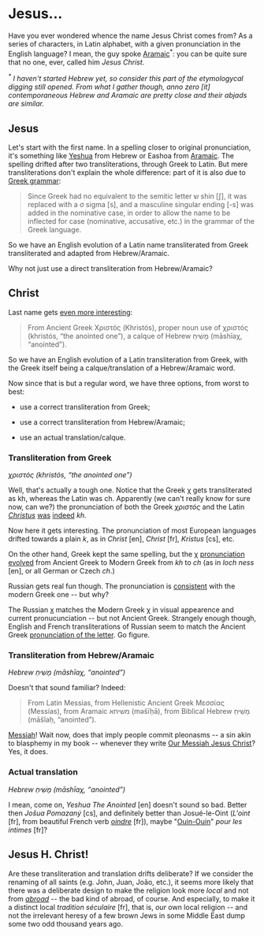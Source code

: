Jesus...
===

Have you ever wondered whence the name Jesus Christ comes from? As a series of characters, in Latin alphabet, with a given pronunciation in the English language? I mean, the guy spoke [Aramaic](https://en.wikipedia.org/wiki/Language_of_Jesus)<sup>\*</sup>: you can be quite sure that no one, ever, called him *Jesus Christ*.

_<sup>\*</sup> I haven't started Hebrew *yet*, so consider this part of the etymologycal digging still opened. From what I gather though, *anno zero* [it] contemporaneous Hebrew and Aramaic are pretty close and their *abjads* are similar._

## Jesus

Let's start with the first name. In a spelling closer to original pronunciation, it's something like [Yeshua](https://en.wikipedia.org/wiki/Yeshua#Original_name_for_Jesus) from Hebrew or Eashoa from [Aramaic](http://www.v-a.com/bible/jesus.html). The spelling drifted after two transliterations, through Greek to Latin. But mere transliterations don't explain the whole difference: part of it is also due to [Greek grammar](https://en.wikipedia.org/wiki/Jesus_(name)):

> Since Greek had no equivalent to the semitic letter ש‎ shin [ʃ], it was replaced with a σ sigma [s], and a masculine singular ending [-s] was added in the nominative case, in order to allow the name to be inflected for case (nominative, accusative, etc.) in the grammar of the Greek language.

So we have an English evolution of a Latin name transliterated from Greek transliterated and adapted from Hebrew/Aramaic.

Why not just use a direct transliteration from Hebrew/Aramaic?

## Christ

Last name gets [even more interesting](https://en.wiktionary.org/wiki/Christus):

> From Ancient Greek Χριστός (Khristós), proper noun use of χριστός (khristós, “the anointed one”), a calque of Hebrew מָשִׁיחַ (māshīaχ, “anointed”).

So we have an English evolution of a Latin transliteration from Greek, with the Greek itself being a calque/translation of a Hebrew/Aramaic word.

Now since that is but a regular word, we have three options, from worst to best:

* use a correct transliteration from Greek;

* use a correct transliteration from Hebrew/Aramaic;

* use an actual translation/calque.

### Transliteration from Greek

*χριστός (khristós, “the anointed one”)*

Well, that's actually a tough one. Notice that the Greek χ gets transliterated as kh, whereas the Latin was ch. Apparently (we can't really know for sure now, can we?) the pronunciation of both the Greek *χριστός* and the Latin *[Christus](https://en.wiktionary.org/wiki/Christus#Latin)* [was](https://en.wikipedia.org/wiki/Ancient_Greek_phonology) [indeed](https://en.wikipedia.org/wiki/Chi_(letter)#Ancient_Greek) *kh*.

Now here it gets interesting. The pronunciation of most European languages drifted towards a plain *k*, as in *Christ* [en], *Christ* [fr], *Kristus* [cs], etc.

On the other hand, Greek kept the same spelling, but the χ [pronunciation evolved](https://translate.google.com/#auto/el/Jesus%20Christ) from Ancient Greek to Modern Greek from *kh* to *ch* (as in *loch ness* [en], or all German or Czech *ch*.)

Russian gets real fun though. The pronunciation is [consistent](https://translate.google.com/#auto/ru/Jesus%20Christ) with the modern Greek one -- but why?

The Russian [х](https://en.wikipedia.org/wiki/Kha_(Cyrillic)) matches the Modern Greek χ in visual appearence and current pronucunciation -- but not Ancient Greek. Strangely enough though, English and French transliterations of Russian seem to match the Ancient Greek [pronunciation of the letter](https://en.wikipedia.org/wiki/Mikhail_Khodorkovsky). Go figure.

### Transliteration from Hebrew/Aramaic

*Hebrew מָשִׁיחַ (māshīaχ, “anointed”)*

Doesn't that sound familiar? Indeed:

> From Latin Messias, from Hellenistic Ancient Greek Μεσσίας (Messías), from Aramaic משיחא (məšīḥā), from Biblical Hebrew מָשִׁיחַ (māšîaḥ, “anointed”).

[Messiah](https://en.wiktionary.org/wiki/messiah)! Wait now, does that imply people commit pleonasms -- a sin akin to blasphemy in my book -- whenever they write [Our Messiah Jesus Christ](https://www.google.com/search?q=&quot;Our+Messiah+Jesus+Christ&quot;&oq=&quot;Our+Messiah+Jesus+Christ&quot;)? Yes, it does.

### Actual translation

*Hebrew מָשִׁיחַ (māshīaχ, “anointed”)*

I mean, come on, *Yeshua The Anointed* [en] doesn't sound so bad. Better then *Jošua Pomazaný* [cs], and definitely better than Josué-le-Oint (*L'oint* [fr], from beautiful French verb *[oindre](http://www.larousse.fr/dictionnaires/francais/oindre/55794)* [fr]), maybe "[Ouin-Ouin](https://fr.wikipedia.org/wiki/Oin-Oin)" *pour les intimes* [fr]?

## Jesus H. Christ!

Are these transliteration and translation drifts deliberate? If we consider the renaming of all saints (e.g. John, Juan, João, etc.), it seems more likely that there was a deliberate design to make the religion look more *local* and not from *[abroad](abroad)* -- the bad kind of abroad, of course. And especially, to make it a distinct local *tradition séculaire* [fr], that is, *our* own local religion -- and not the irrelevant heresy of a few brown Jews in some Middle East dump some two odd thousand years ago.
